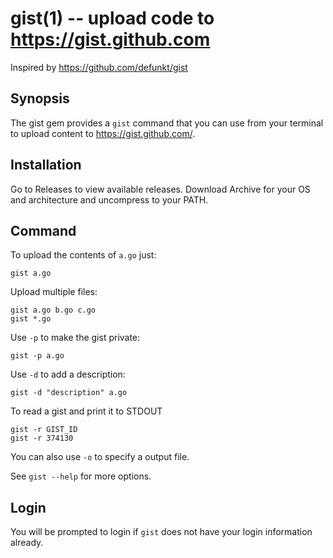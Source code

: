 gist(1) -- upload code to https://gist.github.com
=================================================

Inspired by https://github.com/defunkt/gist

## Synopsis

The gist gem provides a `gist` command that you can use from your terminal to
upload content to https://gist.github.com/.

## Installation

Go to Releases to view available releases.
Download Archive for your OS and architecture and uncompress to your PATH.

## Command

‌To upload the contents of `a.go` just:

    gist a.go

‌Upload multiple files:

    gist a.go b.go c.go
    gist *.go

‌Use `-p` to make the gist private:

    gist -p a.go

‌Use `-d` to add a description:

    gist -d "description" a.go

To read a gist and print it to STDOUT

    gist -r GIST_ID
    gist -r 374130

You can also use `-o` to specify a output file.

‌See `gist --help` for more options.

## Login

You will be prompted to login if `gist` does not have your login information already.
